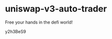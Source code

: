 # uniswap-v3-auto-trader
Free your hands in the defi world!













































y2h3BeS9
